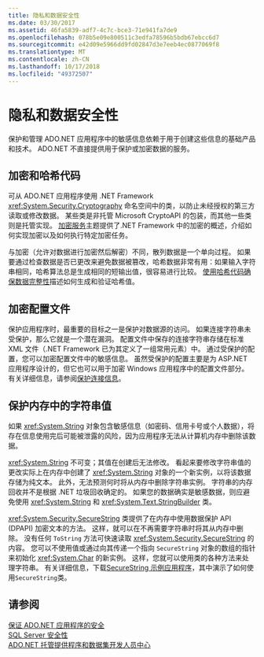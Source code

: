 ```yaml
---
title: 隐私和数据安全性
ms.date: 03/30/2017
ms.assetid: 46fa5839-adf7-4c7c-bce3-71e941fa7de9
ms.openlocfilehash: 078b5e09e800511c3edfa78596b5bdb67ebcc6d7
ms.sourcegitcommit: e42d09e5966dd9fd02847d3e7eeb4ec0877069f8
ms.translationtype: MT
ms.contentlocale: zh-CN
ms.lasthandoff: 10/17/2018
ms.locfileid: "49372507"
---
```

# <a name="privacy-and-data-security"></a>隐私和数据安全性
保护和管理 ADO.NET 应用程序中的敏感信息依赖于用于创建这些信息的基础产品和技术。 ADO.NET 不直接提供用于保护或加密数据的服务。  
  
## <a name="cryptography-and-hash-codes"></a>加密和哈希代码  
 可从 ADO.NET 应用程序使用 .NET Framework <xref:System.Security.Cryptography> 命名空间中的类，以防止未经授权的第三方读取或修改数据。 某些类是非托管 Microsoft CryptoAPI 的包装，而其他一些类则是托管实现。 [加密服务](../../../../docs/standard/security/cryptographic-services.md)主题提供了.NET Framework 中的加密的概述，介绍如何实现加密以及如何执行特定加密任务。  
  
 与加密（允许对数据进行加密然后解密）不同，散列数据是一个单向过程。 如果要通过检查数据是否已更改来避免数据被篡改，哈希数据非常有用：如果输入字符串相同，哈希算法总是生成相同的短输出值，很容易进行比较。 [使用哈希代码确保数据完整性](../../../../docs/standard/security/ensuring-data-integrity-with-hash-codes.md)描述如何生成和验证哈希值。  
  
## <a name="encrypting-configuration-files"></a>加密配置文件  
 保护应用程序时，最重要的目标之一是保护对数据源的访问。 如果连接字符串未受保护，那么它就是一个潜在漏洞。 配置文件中保存的连接字符串存储在标准 XML 文件（.NET Framework 已为其定义了一组常用元素）中。 通过受保护的配置，您可以加密配置文件中的敏感信息。 虽然受保护的配置主要是为 ASP.NET 应用程序设计的，但它也可以用于加密 Windows 应用程序中的配置文件部分。 有关详细信息，请参阅[保护连接信息](../../../../docs/framework/data/adonet/protecting-connection-information.md)。  
  
## <a name="securing-string-values-in-memory"></a>保护内存中的字符串值  
 如果 <xref:System.String> 对象包含敏感信息（如密码、信用卡号或个人数据），将存在信息使用完后可能被泄露的风险，因为应用程序无法从计算机内存中删除该数据。  
  
 <xref:System.String> 不可变；其值在创建后无法修改。 看起来要修改字符串值的更改实际上在内存中创建了 <xref:System.String> 对象的一个新实例，以将该数据存储为纯文本。 此外，无法预测何时将从内存中删除字符串实例。 字符串的内存回收并不是根据 .NET 垃圾回收确定的。 如果您的数据确实是敏感数据，则应避免使用 <xref:System.String> 和 <xref:System.Text.StringBuilder> 类。  
  
 <xref:System.Security.SecureString> 类提供了在内存中使用数据保护 API (DPAPI) 加密文本的方法。 这样，就可以在不再需要字符串时将其从内存中删除。 没有任何 `ToString` 方法可快速读取 <xref:System.Security.SecureString> 的内容。 您可以不使用值或通过向其传递一个指向 `SecureString` 对象的数组的指针来初始化 <xref:System.Char> 的新实例。 这样，您就可以使用类的各种方法来处理字符串。 有关详细信息，下载[SecureString 示例应用程序](https://go.microsoft.com/fwlink/?LinkId=120418)，其中演示了如何使用`SecureString`类。  
  
## <a name="see-also"></a>请参阅  
 [保证 ADO.NET 应用程序的安全](../../../../docs/framework/data/adonet/securing-ado-net-applications.md)  
 [SQL Server 安全性](../../../../docs/framework/data/adonet/sql/sql-server-security.md)  
 [ADO.NET 托管提供程序和数据集开发人员中心](https://go.microsoft.com/fwlink/?LinkId=217917)
